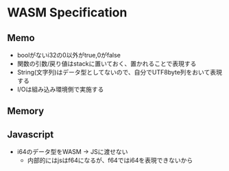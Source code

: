 # WASM Specification

## Memo

* boolがないi32の0以外がtrue,0がfalse
* 関数の引数/戻り値はstackに置いておく、置かれることで表現する
* String(文字列)はデータ型としてないので、自分でUTF8byte列をおいて表現する
* I/Oは組み込み環境側で実施する

## Memory

## Javascript

* i64のデータ型をWASM -> JSに渡せない
  * 内部的にはjsはf64になるが、f64ではi64を表現できないから
